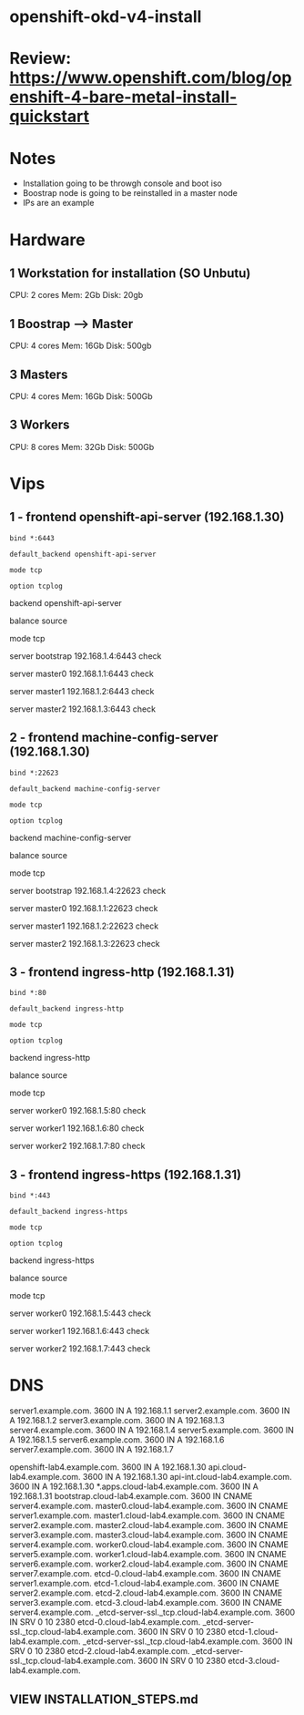 # openshift-okd-v4-install

# Review: https://www.openshift.com/blog/openshift-4-bare-metal-install-quickstart

# Notes
- Installation going to be throwgh console and boot iso
- Boostrap node is going to be reinstalled in a master node
- IPs are an example

# Hardware
## 1 Workstation for installation (SO Unbutu)
CPU: 2 cores
Mem: 2Gb
Disk: 20gb
## 1 Boostrap --> Master
CPU: 4 cores
Mem: 16Gb
Disk: 500gb
## 3 Masters
CPU: 4 cores
Mem: 16Gb
Disk: 500Gb
## 3 Workers
CPU: 8 cores
Mem: 32Gb
Disk: 500Gb

# Vips
## 1 - frontend openshift-api-server (192.168.1.30)

    bind *:6443

    default_backend openshift-api-server

    mode tcp

    option tcplog
backend openshift-api-server <p>
balance source <p>
mode tcp <p>
server bootstrap 192.168.1.4:6443 check <p>
server master0 192.168.1.1:6443 check <p>
server master1 192.168.1.2:6443 check <p>
server master2 192.168.1.3:6443 check <p>

## 2 - frontend machine-config-server (192.168.1.30)

    bind *:22623

    default_backend machine-config-server

    mode tcp

    option tcplog
backend machine-config-server <p>
balance source <p>
mode tcp <p>
server bootstrap 192.168.1.4:22623 check <p>
server master0 192.168.1.1:22623 check <p>
server master1 192.168.1.2:22623 check <p>
server master2 192.168.1.3:22623 check <p>
## 3 - frontend ingress-http (192.168.1.31)

    bind *:80

    default_backend ingress-http

    mode tcp

    option tcplog
backend ingress-http <p>
balance source <p>
mode tcp <p>
server worker0 192.168.1.5:80 check <p>
server worker1 192.168.1.6:80 check <p>
server worker2 192.168.1.7:80 check <p>
## 3 - frontend ingress-https (192.168.1.31)

    bind *:443

    default_backend ingress-https

    mode tcp

    option tcplog
backend ingress-https <p>
balance source <p>
mode tcp <p>
server worker0 192.168.1.5:443 check <p>
server worker1 192.168.1.6:443 check <p>
server worker2 192.168.1.7:443 check <p>

# DNS
server1.example.com.	3600	IN	  A	192.168.1.1
server2.example.com.	3600	IN	  A	192.168.1.2
server3.example.com.	3600	IN	  A	192.168.1.3
server4.example.com.	3600	IN	  A	192.168.1.4
server5.example.com.	3600	IN	  A	192.168.1.5
server6.example.com.	3600	IN	  A	192.168.1.6
server7.example.com.	3600	IN	  A	192.168.1.7

openshift-lab4.example.com.		3600	IN	A	192.168.1.30
api.cloud-lab4.example.com.		3600	IN	A	192.168.1.30
api-int.cloud-lab4.example.com.	3600	IN	A	192.168.1.30
*.apps.cloud-lab4.example.com.	3600	IN	A	192.168.1.31
bootstrap.cloud-lab4.example.com.	3600	IN	CNAME   server4.example.com.
master0.cloud-lab4.example.com.	3600	IN	CNAME   server1.example.com.
master1.cloud-lab4.example.com.	3600	IN	CNAME	server2.example.com.
master2.cloud-lab4.example.com.	3600	IN	CNAME   server3.example.com.
master3.cloud-lab4.example.com.	3600	IN	CNAME   server4.example.com.
worker0.cloud-lab4.example.com.	3600	IN	CNAME   server5.example.com.
worker1.cloud-lab4.example.com.	3600	IN	CNAME	server6.example.com. 
worker2.cloud-lab4.example.com.	3600	IN	CNAME	server7.example.com.
etcd-0.cloud-lab4.example.com.	3600	IN	CNAME   server1.example.com.
etcd-1.cloud-lab4.example.com.	3600	IN	CNAME	server2.example.com.
etcd-2.cloud-lab4.example.com.	3600	IN	CNAME   server3.example.com.
etcd-3.cloud-lab4.example.com.	3600	IN	CNAME   server4.example.com.
_etcd-server-ssl._tcp.cloud-lab4.example.com. 3600 IN SRV 0 10 2380 etcd-0.cloud-lab4.example.com.
_etcd-server-ssl._tcp.cloud-lab4.example.com. 3600 IN SRV 0 10 2380 etcd-1.cloud-lab4.example.com.
_etcd-server-ssl._tcp.cloud-lab4.example.com. 3600 IN SRV 0 10 2380 etcd-2.cloud-lab4.example.com.
_etcd-server-ssl._tcp.cloud-lab4.example.com. 3600 IN SRV 0 10 2380 etcd-3.cloud-lab4.example.com.  
    
## VIEW INSTALLATION_STEPS.md
